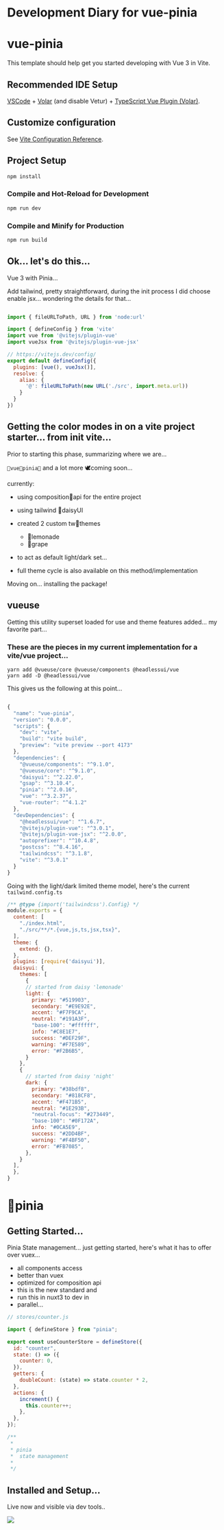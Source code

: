 # Development Diary for vue-pinia

# vue-pinia

This template should help get you started developing with Vue 3 in Vite.

## Recommended IDE Setup

[VSCode](https://code.visualstudio.com/) + [Volar](https://marketplace.visualstudio.com/items?itemName=Vue.volar) (and disable Vetur) + [TypeScript Vue Plugin (Volar)](https://marketplace.visualstudio.com/items?itemName=Vue.vscode-typescript-vue-plugin).

## Customize configuration

See [Vite Configuration Reference](https://vitejs.dev/config/).

## Project Setup

```sh
npm install
```

### Compile and Hot-Reload for Development

```sh
npm run dev
```

### Compile and Minify for Production

```sh
npm run build
```

## Ok... let's do this...

Vue 3 with Pinia...

Add tailwind, pretty straightforward, during the init process I did choose enable jsx... wondering the details for that...

```javascript

import { fileURLToPath, URL } from 'node:url'

import { defineConfig } from 'vite'
import vue from '@vitejs/plugin-vue'
import vueJsx from '@vitejs/plugin-vue-jsx'

// https://vitejs.dev/config/
export default defineConfig({
  plugins: [vue(), vueJsx()],
  resolve: {
    alias: {
      '@': fileURLToPath(new URL('./src', import.meta.url))
    }
  }
})

```

## Getting the color modes in on a vite project starter... from init vite...

Prior to starting this phase, summarizing where we are...

`🍍vue🍍pinia🍍` and a lot more 🕊coming soon... 

currently: 
- using composition🎻api for the entire project
- using tailwind 🌼daisyUI 
- created 2 custom tw🎨themes 
  - 🍋lemonade 
  - 🍇grape
- to act as default light/dark set...

- full theme cycle is also available on this method/implementation

Moving on... installing the package!

## vueuse

Getting this utility superset loaded for use and theme features added... my favorite part...

### These are the pieces in my current implementation for a vite/vue project...

```
yarn add @vueuse/core @vueuse/components @headlessui/vue
yarn add -D @headlessui/vue
```
This gives us the following at this point...

```javascript

{
  "name": "vue-pinia",
  "version": "0.0.0",
  "scripts": {
    "dev": "vite",
    "build": "vite build",
    "preview": "vite preview --port 4173"
  },
  "dependencies": {
    "@vueuse/components": "^9.1.0",
    "@vueuse/core": "^9.1.0",
    "daisyui": "^2.22.0",
    "gsap": "^3.10.4",
    "pinia": "^2.0.16",
    "vue": "^3.2.37",
    "vue-router": "^4.1.2"
  },
  "devDependencies": {
    "@headlessui/vue": "^1.6.7",
    "@vitejs/plugin-vue": "^3.0.1",
    "@vitejs/plugin-vue-jsx": "^2.0.0",
    "autoprefixer": "^10.4.8",
    "postcss": "^8.4.16",
    "tailwindcss": "^3.1.8",
    "vite": "^3.0.1"
  }
}
```

Going with the light/dark limited theme model, here's the current `tailwind.config.ts`

```javascript
/** @type {import('tailwindcss').Config} */ 
module.exports = {
  content: [
    "./index.html",
    "./src/**/*.{vue,js,ts,jsx,tsx}",
  ],
  theme: {
    extend: {},
  },
  plugins: [require('daisyui')],
  daisyui: {
    themes: [
      { 
      // started from daisy 'lemonade'
      light: {
        primary: "#519903",
        secondary: "#E9E92E",
        accent: "#F7F9CA",
        neutral: "#191A3F",
        "base-100": "#ffffff",
        info: "#C8E1E7",
        success: "#DEF29F",
        warning: "#F7E589",
        error: "#F2B6B5",
      }
    },
    { 
      // started from daisy 'night'
      dark: {
        primary: "#38bdf8",
        secondary: "#818CF8",
        accent: "#F471B5",
        neutral: "#1E293B",
        "neutral-focus": "#273449",
        "base-100": "#0F172A",
        info: "#0CA5E9",
        success: "#2DD4BF",
        warning: "#F4BF50",
        error: "#FB7085",
      },
    }
  ],
  },
}
```





# 🍍pinia

## Getting Started...

Pinia State management... just getting started, here's what it has to offer over vuex...

- all components access
- better than vuex
- optimized for composition api
- this is the new standard and
- run this in nuxt3 to dev in
- parallel...

```javascript
// stores/counter.js

import { defineStore } from "pinia";

export const useCounterStore = defineStore({
  id: "counter",
  state: () => ({
    counter: 0,
  }),
  getters: {
    doubleCount: (state) => state.counter * 2,
  },
  actions: {
    increment() {
      this.counter++;
    },
  },
});

/**
 *
 * pinia
 *  state management
 *
 */

```

## Installed and Setup...

Live now and visible via dev tools..

<img src="./project/pinia-dev.png" />